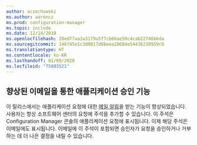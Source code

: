 ```yaml
---
author: aczechowski
ms.author: aaroncz
ms.prod: configuration-manager
ms.topic: include
ms.date: 12/14/2018
ms.openlocfilehash: 28ed77aa3a3179a5f7cb66ae50c4cab22746b6da
ms.sourcegitcommit: 148745e1c3d9817d8beea20684a54436210959c6
ms.translationtype: HT
ms.contentlocale: ko-KR
ms.lasthandoff: 01/09/2020
ms.locfileid: "75803521"
---
```

## <a name="bkmk_email"></a> 향상된 이메일을 통한 애플리케이션 승인 기능
<!--3594063-->
이 릴리스에서는 애플리케이션 요청에 대한 [메일 알림](/sccm/apps/deploy-use/app-approval#bkmk_email-approve)을 받는 기능이 향상되었습니다. 사용자는 항상 소프트웨어 센터의 요청에 주석을 추가할 수 있습니다. 이 주석은 Configuration Manager 콘솔의 애플리케이션 요청에 표시됩니다. 이제 해당 주석은 이메일에도 표시됩니다. 이메일에 이 주석이 포함되면 승인자가 요청을 승인하거나 거부하는 데 더 나은 결정을 내릴 수 있습니다.

